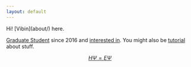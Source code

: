 ```yaml
---
layout: default
---
```

<script type="text/javascript"
    src="http://cdn.mathjax.org/mathjax/latest/MathJax.js?config=TeX-AMS-MML_HTMLorMML">
</script>

<div class="lead pretty-links">
  Hi! [Vibin](about/) here.

   [Graduate Student](work/) since 2016 and [interested in](projects/). You might also be [tutorial](tutorials/) about stuff. 

[$$H\Psi = E \Psi$$](work/)
